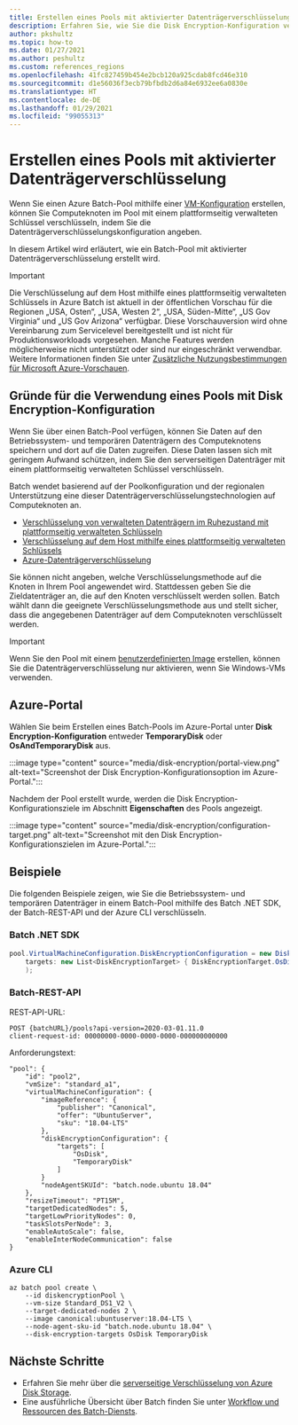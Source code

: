 ```yaml
---
title: Erstellen eines Pools mit aktivierter Datenträgerverschlüsselung
description: Erfahren Sie, wie Sie die Disk Encryption-Konfiguration verwenden, um Knoten mit einem plattformseitig verwalteten Schlüssel zu verschlüsseln.
author: pkshultz
ms.topic: how-to
ms.date: 01/27/2021
ms.author: peshultz
ms.custom: references_regions
ms.openlocfilehash: 41fc827459b454e2bcb120a925cdab8fcd46e310
ms.sourcegitcommit: d1e56036f3ecb79bfbdb2d6a84e6932ee6a0830e
ms.translationtype: HT
ms.contentlocale: de-DE
ms.lasthandoff: 01/29/2021
ms.locfileid: "99055313"
---
```

# <a name="create-a-pool-with-disk-encryption-enabled"></a>Erstellen eines Pools mit aktivierter Datenträgerverschlüsselung

Wenn Sie einen Azure Batch-Pool mithilfe einer [VM-Konfiguration](nodes-and-pools.md#virtual-machine-configuration) erstellen, können Sie Computeknoten im Pool mit einem plattformseitig verwalteten Schlüssel verschlüsseln, indem Sie die Datenträgerverschlüsselungskonfiguration angeben.

In diesem Artikel wird erläutert, wie ein Batch-Pool mit aktivierter Datenträgerverschlüsselung erstellt wird.

> [!IMPORTANT]
> Die Verschlüsselung auf dem Host mithilfe eines plattformseitig verwalteten Schlüssels in Azure Batch ist aktuell in der öffentlichen Vorschau für die Regionen „USA, Osten“, „USA, Westen 2“, „USA, Süden-Mitte“, „US Gov Virginia“ und „US Gov Arizona“ verfügbar.
> Diese Vorschauversion wird ohne Vereinbarung zum Servicelevel bereitgestellt und ist nicht für Produktionsworkloads vorgesehen. Manche Features werden möglicherweise nicht unterstützt oder sind nur eingeschränkt verwendbar.
> Weitere Informationen finden Sie unter [Zusätzliche Nutzungsbestimmungen für Microsoft Azure-Vorschauen](https://azure.microsoft.com/support/legal/preview-supplemental-terms/).

## <a name="why-use-a-pool-with-disk-encryption-configuration"></a>Gründe für die Verwendung eines Pools mit Disk Encryption-Konfiguration

Wenn Sie über einen Batch-Pool verfügen, können Sie Daten auf den Betriebssystem- und temporären Datenträgern des Computeknotens speichern und dort auf die Daten zugreifen. Diese Daten lassen sich mit geringem Aufwand schützen, indem Sie den serverseitigen Datenträger mit einem plattformseitig verwalteten Schlüssel verschlüsseln.

Batch wendet basierend auf der Poolkonfiguration und der regionalen Unterstützung eine dieser Datenträgerverschlüsselungstechnologien auf Computeknoten an.

- [Verschlüsselung von verwalteten Datenträgern im Ruhezustand mit plattformseitig verwalteten Schlüsseln](../virtual-machines/disk-encryption.md#platform-managed-keys)
- [Verschlüsselung auf dem Host mithilfe eines plattformseitig verwalteten Schlüssels](../virtual-machines/disk-encryption.md#encryption-at-host---end-to-end-encryption-for-your-vm-data)
- [Azure-Datenträgerverschlüsselung](../security/fundamentals/azure-disk-encryption-vms-vmss.md)

Sie können nicht angeben, welche Verschlüsselungsmethode auf die Knoten in Ihrem Pool angewendet wird. Stattdessen geben Sie die Zieldatenträger an, die auf den Knoten verschlüsselt werden sollen. Batch wählt dann die geeignete Verschlüsselungsmethode aus und stellt sicher, dass die angegebenen Datenträger auf dem Computeknoten verschlüsselt werden.

> [!IMPORTANT]
> Wenn Sie den Pool mit einem [benutzerdefinierten Image](batch-sig-images.md) erstellen, können Sie die Datenträgerverschlüsselung nur aktivieren, wenn Sie Windows-VMs verwenden.

## <a name="azure-portal"></a>Azure-Portal

Wählen Sie beim Erstellen eines Batch-Pools im Azure-Portal unter **Disk Encryption-Konfiguration** entweder **TemporaryDisk** oder **OsAndTemporaryDisk** aus.

:::image type="content" source="media/disk-encryption/portal-view.png" alt-text="Screenshot der Disk Encryption-Konfigurationsoption im Azure-Portal.":::

Nachdem der Pool erstellt wurde, werden die Disk Encryption-Konfigurationsziele im Abschnitt **Eigenschaften** des Pools angezeigt.

:::image type="content" source="media/disk-encryption/configuration-target.png" alt-text="Screenshot mit den Disk Encryption-Konfigurationszielen im Azure-Portal.":::

## <a name="examples"></a>Beispiele

Die folgenden Beispiele zeigen, wie Sie die Betriebssystem- und temporären Datenträger in einem Batch-Pool mithilfe des Batch .NET SDK, der Batch-REST-API und der Azure CLI verschlüsseln.

### <a name="batch-net-sdk"></a>Batch .NET SDK

```csharp
pool.VirtualMachineConfiguration.DiskEncryptionConfiguration = new DiskEncryptionConfiguration(
    targets: new List<DiskEncryptionTarget> { DiskEncryptionTarget.OsDisk, DiskEncryptionTarget.TemporaryDisk }
    );
```

### <a name="batch-rest-api"></a>Batch-REST-API

REST-API-URL:

```
POST {batchURL}/pools?api-version=2020-03-01.11.0
client-request-id: 00000000-0000-0000-0000-000000000000
```

Anforderungstext:

```
"pool": {
    "id": "pool2",
    "vmSize": "standard_a1",
    "virtualMachineConfiguration": {
        "imageReference": {
            "publisher": "Canonical",
            "offer": "UbuntuServer",
            "sku": "18.04-LTS"
        },
        "diskEncryptionConfiguration": {
            "targets": [
                "OsDisk",
                "TemporaryDisk"
            ]
        }
        "nodeAgentSKUId": "batch.node.ubuntu 18.04"
    },
    "resizeTimeout": "PT15M",
    "targetDedicatedNodes": 5,
    "targetLowPriorityNodes": 0,
    "taskSlotsPerNode": 3,
    "enableAutoScale": false,
    "enableInterNodeCommunication": false
}
```

### <a name="azure-cli"></a>Azure CLI

```azurecli-interactive
az batch pool create \
    --id diskencryptionPool \
    --vm-size Standard_DS1_V2 \
    --target-dedicated-nodes 2 \
    --image canonical:ubuntuserver:18.04-LTS \
    --node-agent-sku-id "batch.node.ubuntu 18.04" \
    --disk-encryption-targets OsDisk TemporaryDisk
```

## <a name="next-steps"></a>Nächste Schritte

- Erfahren Sie mehr über die [serverseitige Verschlüsselung von Azure Disk Storage](../virtual-machines/disk-encryption.md).
- Eine ausführliche Übersicht über Batch finden Sie unter [Workflow und Ressourcen des Batch-Diensts](batch-service-workflow-features.md).
